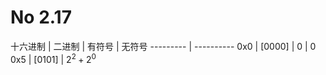 # No 2.17

十六进制 | 二进制 | 有符号 | 无符号
---------     | ----------
0x0          | [0000] | 0 | 0
0x5          | [0101] | $2^{2}+2^{0}$

